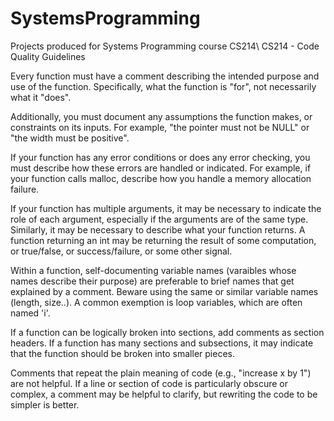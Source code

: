 # SystemsProgramming
Projects produced for Systems Programming course CS214\\
CS214 - Code Quality Guidelines

Every function must have a comment describing the intended purpose and use of the function. Specifically, what the function is "for", not necessarily what it "does".

Additionally, you must document any assumptions the function makes, or constraints on its inputs. For example, "the pointer must not be NULL" or "the width must be positive".

If your function has any error conditions or does any error checking, you must describe how these errors are handled or indicated. For example, if your function calls malloc, describe how you handle a memory allocation failure. 

If your function has multiple arguments, it may be necessary to indicate the role of each argument, especially if the arguments are of the same type. Similarly, it may be necessary to describe what your function returns. A function returning an int may be returning the result of some computation, or true/false, or success/failure, or some other signal.

Within a function, self-documenting variable names (varaibles whose names describe their purpose) are preferable to brief names that get explained by a comment. Beware using the same or similar variable names (length, size..). A common exemption is loop variables, which are often named 'i'.

If a function can be logically broken into sections, add comments as section headers. If a function has many sections and subsections, it may indicate that the function should be broken into smaller pieces. 

Comments that repeat the plain meaning of code (e.g., "increase x by 1") are not helpful. If a line or section of code is particularly obscure or complex, a comment may be helpful to clarify, but rewriting the code to be simpler is better.
